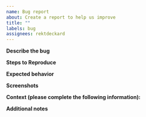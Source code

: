 ```yaml
---
name: Bug report
about: Create a report to help us improve
title: ""
labels: bug
assignees: rektdeckard
---
```


<!-- BEFORE YOU REPORT -->
<!-- 1. Search for existing issues! If the issue has already been reported, add a 👍 or a comment to help show your interest. -->
<!-- 2. If your issue pertains to a specific library, please leave it on the relevant repository! -->

**Describe the bug**

<!-- A clear and concise description of what the bug is. -->

**Steps to Reproduce**

<!-- Steps to reproduce the behavior. -->

**Expected behavior**

<!-- A clear and concise description of what you expected to happen. -->

**Screenshots**

<!-- If applicable, add screenshots to help explain your problem. -->

**Context (please complete the following information):**

<!--
- OS: [e.g. Windows 10]
- Browser/Environment [e.g. chrome, safari, node]
- Library [e.g. @gdc/phosphor-icons-react]
- Version [e.g. 2.1.0]
-->

**Additional notes**

<!-- Add any other context about the problem here. -->

